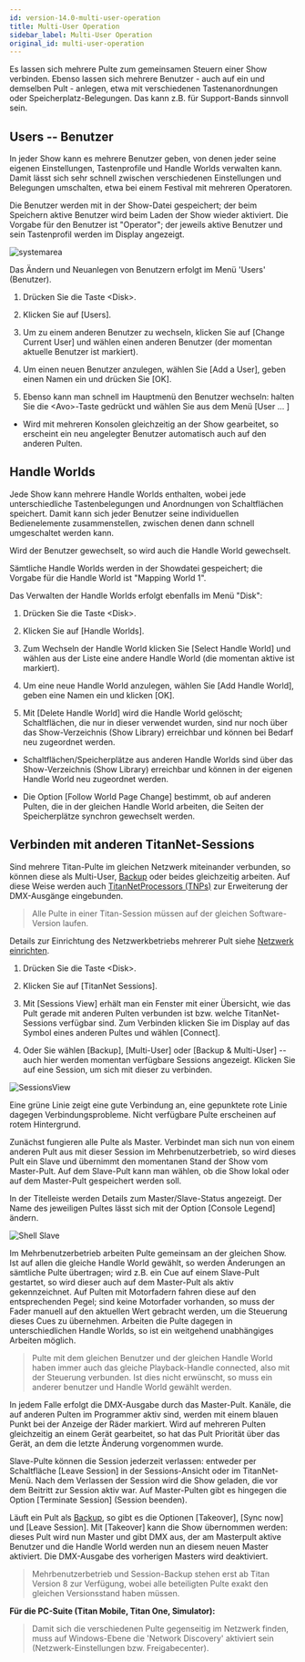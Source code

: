 ```yaml
---
id: version-14.0-multi-user-operation
title: Multi-User Operation
sidebar_label: Multi-User Operation
original_id: multi-user-operation
---
```


Es lassen sich mehrere Pulte zum gemeinsamen Steuern einer Show
verbinden. Ebenso lassen sich mehrere Benutzer - auch auf ein und
demselben Pult - anlegen, etwa mit verschiedenen Tastenanordnungen oder
Speicherplatz-Belegungen. Das kann z.B. für Support-Bands sinnvoll sein.

Users -- Benutzer
-----------------

In jeder Show kann es mehrere Benutzer geben, von denen jeder seine
eigenen Einstellungen, Tastenprofile und Handle Worlds verwalten kann.
Damit lässt sich sehr schnell zwischen verschiedenen Einstellungen und
Belegungen umschalten, etwa bei einem Festival mit mehreren Operatoren.

Die Benutzer werden mit in der Show-Datei gespeichert; der beim
Speichern aktive Benutzer wird beim Laden der Show wieder aktiviert. Die
Vorgabe für den Benutzer ist "Operator"; der jeweils aktive Benutzer und
sein Tastenprofil werden im Display angezeigt.

![systemarea](/docs/images/System-Area.png)

Das Ändern und Neuanlegen von Benutzern erfolgt im Menü 'Users'
(Benutzer).

1.  Drücken Sie die Taste \<Disk\>.

2.  Klicken Sie auf \[Users\].

3.  Um zu einem anderen Benutzer zu wechseln, klicken Sie auf \[Change
Current User\] und wählen einen anderen Benutzer (der momentan aktuelle
Benutzer ist markiert).

4.  Um einen neuen Benutzer anzulegen, wählen Sie \[Add a User\], geben
einen Namen ein und drücken Sie \[OK\].

5.  Ebenso kann man schnell im Hauptmenü den Benutzer wechseln: halten
Sie die \<Avo\>-Taste gedrückt und wählen Sie aus dem Menü \[User ... \]

-   Wird mit mehreren Konsolen gleichzeitig an der Show gearbeitet, so
    erscheint ein neu angelegter Benutzer automatisch auch auf den
    anderen Pulten.

Handle Worlds
-------------

Jede Show kann mehrere Handle Worlds enthalten, wobei jede
unterschiedliche Tastenbelegungen und Anordnungen von Schaltflächen
speichert. Damit kann sich jeder Benutzer seine individuellen
Bedienelemente zusammenstellen, zwischen denen dann schnell umgeschaltet
werden kann.

Wird der Benutzer gewechselt, so wird auch die Handle World gewechselt.

Sämtliche Handle Worlds werden in der Showdatei gespeichert; die Vorgabe
für die Handle World ist "Mapping World 1".

Das Verwalten der Handle Worlds erfolgt ebenfalls im Menü "Disk":

1.  Drücken Sie die Taste \<Disk\>.

2.  Klicken Sie auf \[Handle Worlds\].

3.  Zum Wechseln der Handle World klicken Sie \[Select Handle World\]
und wählen aus der Liste eine andere Handle World (die momentan aktive
ist markiert).

4.  Um eine neue Handle World anzulegen, wählen Sie \[Add Handle
World\], geben eine Namen ein und klicken \[OK\].

5.  Mit \[Delete Handle World\] wird die Handle World gelöscht;
Schaltflächen, die nur in dieser verwendet wurden, sind nur noch über
das Show-Verzeichnis (Show Library) erreichbar und können bei Bedarf neu
zugeordnet werden.

-   Schaltflächen/Speicherplätze aus anderen Handle Worlds sind über das
    Show-Verzeichnis (Show Library) erreichbar und können in der eigenen
    Handle World neu zugeordnet werden.

-   Die Option \[Follow World Page Change\] bestimmt, ob auf anderen
    Pulten, die in der gleichen Handle World arbeiten, die Seiten der
    Speicherplätze synchron gewechselt werden.

Verbinden mit anderen TitanNet-Sessions
---------------------------------------

Sind mehrere Titan-Pulte im gleichen Netzwerk miteinander
verbunden, so können diese als Multi-User, [Backup](../running-the-show/linking-consoles-for-multi-user-or-backup.md#setting-up-consoles-for-backup) oder beides
gleichzeitig arbeiten. Auf diese Weise werden auch
[TitanNetProcessors (TNPs)](../titan-net.md) zur Erweiterung der DMX-Ausgänge
eingebunden.

> Alle Pulte in einer Titan-Session müssen auf der gleichen Software-Version laufen.

Details zur Einrichtung des Netzwerkbetriebs mehrerer Pult siehe
[Netzwerk einrichten](../networking.md).

1.  Drücken Sie die Taste \<Disk\>.

2.  Klicken Sie auf \[TitanNet Sessions\].

3.  Mit \[Sessions View\] erhält man ein Fenster mit einer Übersicht,
wie das Pult gerade mit anderen Pulten verbunden ist bzw. welche
TitanNet-Sessions verfügbar sind. Zum Verbinden klicken Sie im Display
auf das Symbol eines anderen Pultes und wählen \[Connect\].

4.  Oder Sie wählen \[Backup\], \[Multi-User\] oder \[Backup &
Multi-User\] -- auch hier werden momentan verfügbare Sessions angezeigt.
Klicken Sie auf eine Session, um sich mit dieser zu verbinden.

![SessionsView](/docs/images/SessionsView.png)

Eine grüne Linie zeigt eine gute Verbindung an, eine gepunktete rote
Linie dagegen Verbindungsprobleme. Nicht verfügbare Pulte erscheinen
auf rotem Hintergrund.

Zunächst fungieren alle Pulte als Master. Verbindet man sich nun von
einem anderen Pult aus mit dieser Session im Mehrbenutzerbetrieb, so
wird dieses Pult ein Slave und übernimmt den momentanen Stand der
Show vom Master-Pult. Auf dem Slave-Pult kann man wählen, ob die
Show lokal oder auf dem Master-Pult gespeichert werden soll.

In der Titelleiste werden Details zum Master/Slave-Status angezeigt.
Der Name des jeweiligen Pultes lässt sich mit der Option \[Console
Legend\] ändern.

![Shell Slave](/docs/images/Shell-Slave.png)

Im Mehrbenutzerbetrieb arbeiten Pulte gemeinsam an der gleichen Show.
Ist auf allen die gleiche Handle World gewählt, so werden Änderungen an
sämtliche Pulte übertragen; wird z.B. ein Cue auf einem Slave-Pult
gestartet, so wird dieser auch auf dem Master-Pult als aktiv
gekennzeichnet. Auf Pulten mit Motorfadern fahren diese auf den
entsprechenden Pegel; sind keine Motorfader vorhanden, so muss der Fader
manuell auf den aktuellen Wert gebracht werden, um die Steuerung dieses
Cues zu übernehmen. Arbeiten die Pulte dagegen in unterschiedlichen
Handle Worlds, so ist ein weitgehend unabhängiges Arbeiten möglich.

> Pulte mit dem gleichen Benutzer und der gleichen Handle World haben immer auch das gleiche Playback-Handle connected, also mit der Steuerung verbunden. Ist dies nicht erwünscht, so muss ein anderer benutzer und Handle World gewählt werden.

In jedem Falle erfolgt die DMX-Ausgabe durch das Master-Pult. Kanäle,
die auf anderen Pulten im Programmer aktiv sind, werden mit einem blauen
Punkt bei der Anzeige der Räder markiert. Wird auf mehreren Pulten
gleichzeitig an einem Gerät gearbeitet, so hat das Pult Priorität über
das Gerät, an dem die letzte Änderung vorgenommen wurde.

Slave-Pulte können die Session jederzeit verlassen: entweder per
Schaltfläche \[Leave Session\] in der Sessions-Ansicht oder im
TitanNet-Menü. Nach dem Verlassen der Session wird die Show geladen, die
vor dem Beitritt zur Session aktiv war. Auf Master-Pulten gibt es
hingegen die Option \[Terminate Session\] (Session beenden).

Läuft ein Pult als [Backup](../running-the-show/linking-consoles-for-multi-user-or-backup.md#setting-up-consoles-for-backup), so gibt es die Optionen \[Takeover\], \[Sync
now\] und \[Leave Session\]. Mit \[Takeover\] kann die Show übernommen
werden: dieses Pult wird nun Master und gibt DMX aus, der am Masterpult
aktive Benutzer und die Handle World werden nun an diesem neuen Master
aktiviert. Die DMX-Ausgabe des vorherigen Masters wird deaktiviert.

> Mehrbenutzerbetrieb und Session-Backup stehen erst ab Titan Version 8 zur Verfügung, wobei alle beteiligten Pulte exakt den gleichen Versionsstand haben müssen.

**Für die PC-Suite (Titan Mobile, Titan One, Simulator):**

> Damit sich die verschiedenen Pulte gegenseitig im Netzwerk finden, muss auf Windows-Ebene die 'Network Discovery' aktiviert sein (Netzwerk-Einstellungen bzw. Freigabecenter).
